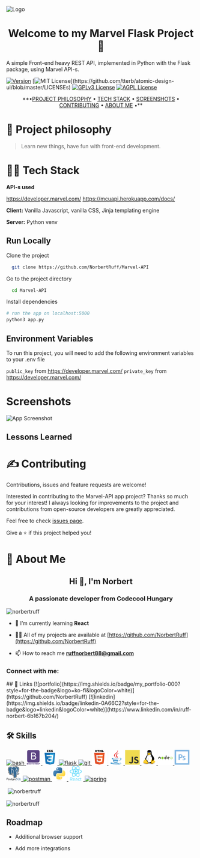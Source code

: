 
![Logo](https://dev-to-uploads.s3.amazonaws.com/uploads/articles/th5xamgrr6se0x5ro4g6.png)


<h1 align="center">Welcome to my Marvel Flask Project 👋</h1>

A simple Front-end heavy REST API, implemented in Python with the Flask package, using Marvel API-s.

[![Version](https://img.shields.io/badge/version-v1.0-blue.svg)](https://img.shields.io/badge/version-v1.0-blue.svg?cacheSeconds=2592000)
[![MIT License](https://img.shields.io/apm/l/atomic-design-ui.svg?)](https://github.com/tterb/atomic-design-ui/blob/master/LICENSEs)
[![GPLv3 License](https://img.shields.io/badge/License-GPL%20v3-yellow.svg)](https://opensource.org/licenses/)
[![AGPL License](https://img.shields.io/badge/license-AGPL-blue.svg)](http://www.gnu.org/licenses/agpl-3.0)



<div align="center">

\*\*•[PROJECT PHILOSOPHY](https://github.com/NorbertRuff/Marvel-API/#-project-philosophy) •
[TECH STACK](https://github.com/NorbertRuff/Marvel-API/#-tech-stack) •
[SCREENSHOTS](https://github.com/NorbertRuff/Marvel-API/#-screenshots) •
[CONTRIBUTING](https://github.com/NorbertRuff/Marvel-API/#-contributing) •
[ABOUT ME](https://github.com/NorbertRuff/Marvel-API/#-about-me)
•\*\*

</div>


# 🧐 Project philosophy

> Learn new things, have fun with front-end development.
  
# 👨‍💻 Tech Stack

**API-s used** 

https://developer.marvel.com/
https://mcuapi.herokuapp.com/docs/

**Client:** Vanilla Javascript, vanilla CSS, Jinja templating engine

**Server:** Python venv


## Run Locally

Clone the project

```bash
  git clone https://github.com/NorbertRuff/Marvel-API
```

Go to the project directory

```bash
  cd Marvel-API
```

Install dependencies

```bash
# run the app on localhost:5000
python3 app.py
```
  
## Environment Variables

To run this project, you will need to add the following environment variables to your .env file

`public_key` from https://developer.marvel.com/
`private_key` from https://developer.marvel.com/

  
# Screenshots

![App Screenshot](https://via.placeholder.com/468x300?text=App+Screenshot+Here)

  
## Lessons Learned



# ✍️ Contributing

Contributions, issues and feature requests are welcome!<br/>

Interested in contributing to the Marvel-API app project? Thanks so much for your interest! I always looking for improvements to the project and contributions from open-source developers are greatly appreciated.

Feel free to check [issues page](https://github.com/NorbertRuff/Marvel-API/issues).


Give a ⭐️ if this project helped you!


# 🚀 About Me

<h2 align="center">Hi 👋, I'm Norbert</h2>
<h3 align="center">A passionate developer from Codecool Hungary</h3>

<p align="left"> <img src="https://komarev.com/ghpvc/?username=norbertruff&label=Profile%20views&color=0e75b6&style=flat" alt="norbertruff" /> </p>

- 🌱 I’m currently learning **React**

- 👨‍💻 All of my projects are available at [https://github.com/NorbertRuff](https://github.com/NorbertRuff)

- 📫 How to reach me **ruffnorbert88@gmail.com**

<h3 align="left">Connect with me:</h3>
## 🔗 Links
[![portfolio](https://img.shields.io/badge/my_portfolio-000?style=for-the-badge&logo=ko-fi&logoColor=white)](https://github.com/NorbertRuff)
[![linkedin](https://img.shields.io/badge/linkedin-0A66C2?style=for-the-badge&logo=linkedin&logoColor=white)](https://www.linkedin.com/in/ruff-norbert-6b167b204/)

## 🛠 Skills
<p align="left"> <a href="https://www.gnu.org/software/bash/" target="_blank"> <img src="https://www.vectorlogo.zone/logos/gnu_bash/gnu_bash-icon.svg" alt="bash" width="40" height="40"/> </a> <a href="https://getbootstrap.com" target="_blank"> <img src="https://raw.githubusercontent.com/devicons/devicon/master/icons/bootstrap/bootstrap-plain-wordmark.svg" alt="bootstrap" width="40" height="40"/> </a> <a href="https://www.w3schools.com/css/" target="_blank"> <img src="https://raw.githubusercontent.com/devicons/devicon/master/icons/css3/css3-original-wordmark.svg" alt="css3" width="40" height="40"/> </a> <a href="https://flask.palletsprojects.com/" target="_blank"> <img src="https://www.vectorlogo.zone/logos/pocoo_flask/pocoo_flask-icon.svg" alt="flask" width="40" height="40"/> </a> <a href="https://git-scm.com/" target="_blank"> <img src="https://www.vectorlogo.zone/logos/git-scm/git-scm-icon.svg" alt="git" width="40" height="40"/> </a> <a href="https://www.w3.org/html/" target="_blank"> <img src="https://raw.githubusercontent.com/devicons/devicon/master/icons/html5/html5-original-wordmark.svg" alt="html5" width="40" height="40"/> </a> <a href="https://www.java.com" target="_blank"> <img src="https://raw.githubusercontent.com/devicons/devicon/master/icons/java/java-original.svg" alt="java" width="40" height="40"/> </a> <a href="https://developer.mozilla.org/en-US/docs/Web/JavaScript" target="_blank"> <img src="https://raw.githubusercontent.com/devicons/devicon/master/icons/javascript/javascript-original.svg" alt="javascript" width="40" height="40"/> </a> <a href="https://www.linux.org/" target="_blank"> <img src="https://raw.githubusercontent.com/devicons/devicon/master/icons/linux/linux-original.svg" alt="linux" width="40" height="40"/> </a> <a href="https://nodejs.org" target="_blank"> <img src="https://raw.githubusercontent.com/devicons/devicon/master/icons/nodejs/nodejs-original-wordmark.svg" alt="nodejs" width="40" height="40"/> </a> <a href="https://www.photoshop.com/en" target="_blank"> <img src="https://raw.githubusercontent.com/devicons/devicon/master/icons/photoshop/photoshop-line.svg" alt="photoshop" width="40" height="40"/> </a> <a href="https://www.postgresql.org" target="_blank"> <img src="https://raw.githubusercontent.com/devicons/devicon/master/icons/postgresql/postgresql-original-wordmark.svg" alt="postgresql" width="40" height="40"/> </a> <a href="https://postman.com" target="_blank"> <img src="https://www.vectorlogo.zone/logos/getpostman/getpostman-icon.svg" alt="postman" width="40" height="40"/> </a> <a href="https://www.python.org" target="_blank"> <img src="https://raw.githubusercontent.com/devicons/devicon/master/icons/python/python-original.svg" alt="python" width="40" height="40"/> </a> <a href="https://reactjs.org/" target="_blank"> <img src="https://raw.githubusercontent.com/devicons/devicon/master/icons/react/react-original-wordmark.svg" alt="react" width="40" height="40"/> </a> <a href="https://spring.io/" target="_blank"> <img src="https://www.vectorlogo.zone/logos/springio/springio-icon.svg" alt="spring" width="40" height="40"/> </a> </p>

<p>&nbsp;<img align="center" src="https://github-readme-stats.vercel.app/api?username=norbertruff&show_icons=true&locale=en" alt="norbertruff" /></p>

<p><img align="center" src="https://github-readme-streak-stats.herokuapp.com/?user=norbertruff&" alt="norbertruff" /></p>


## Roadmap

- Additional browser support

- Add more integrations

  